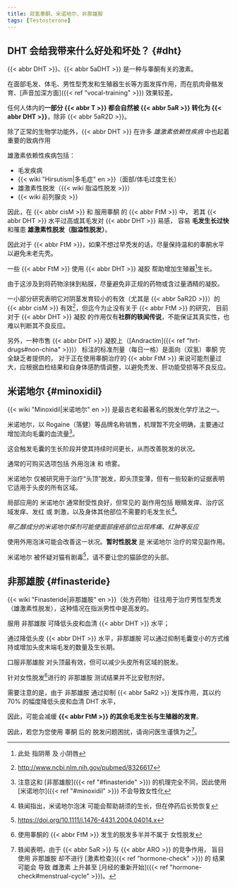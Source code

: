 ```yaml
---
title: 双氢睾酮、米诺地尔、非那雄胺
tags: [Testosterone]
---
```


## DHT 会给我带来什么好处和坏处？ {#dht}

{{< abbr DHT >}}、{{< abbr 5aDHT >}} 是一种与睾酮有关的激素。

在面部毛发、体毛、男性型秃发和生殖器生长等方面发挥作用，而在肌肉骨骼发育、[声音加深方面]({{< ref "vocal-training" >}}) 效果较差。

任何人体内的**一部分 {{< abbr T >}} 都会自然被 {{< abbr 5aR >}} 转化为 {{< abbr DHT >}}**，除非 {{< abbr 5aR2D >}}。

除了正常的生物学功能外，{{< abbr DHT >}} 在许多 _雄激素依赖性疾病_ 中也起着重要的致病作用

雄激素依赖性疾病包括：

- 毛发疾病
- {{< wiki "Hirsutism|多毛症" en >}}（面部/体毛过度生长）
- 雄激素性脱发（{{< wiki 脂溢性脱发 >}}）
- {{< wiki 前列腺炎 >}}

因此，在 {{< abbr cisM >}} 和 服用睾酮 的 {{< abbr FtM >}} 中，
若其 {{< abbr DHT >}} 水平过高或其毛发对 {{< abbr DHT >}} 易感，
容易 **毛发生长过快** 和罹患 **雄激素性脱发（脂溢性脱发）**。

因此对于 {{< abbr FtM >}}，如果不想过早秃发的话，尽量保持温和的睾酮水平以避免未老先秃。

一些 {{< abbr FtM >}} 使用 {{< abbr DHT >}} 凝胶 帮助增加生殖器[^genitals]生长。

[^genitals]: 此处 指阴蒂 及 小阴唇

由于这涉及到将药物涂抹到粘膜，尽量避免非正规的药物或含过量酒精的凝胶。

一小部分研究表明它对阴茎发育较小的有效（尤其是 {{< abbr 5aR2D >}}）的 {{< abbr cisM >}} 有效[^1]，但迄今为止没有关于 {{< abbr FtM >}} 的研究，
目前对于 {{< abbr DHT >}} 凝胶 的作用仅有**社群的轶闻传说**，不能保证其真实性，也难以判断其不良反应。

[^1]: <http://www.ncbi.nlm.nih.gov/pubmed/8326617>

另外，一种市售 {{< abbr DHT >}} 凝胶上（[Andractim]({{< ref "hrt-drugs#non-china" >}})） 标注的标准剂量（每日一格）是面向（双氢）睾酮 完全缺乏者提供的，
对于正在使用睾酮治疗的 {{< abbr FtM >}} 来说可能剂量过大，应根据血检结果和自身体感酌情调整，以避免秃发、肝功能受损等不良反应。

## 米诺地尔 {#minoxidil}

{{< wiki "Minoxidil|米诺地尔" en >}} 是最古老和最著名的脱发化学疗法之一。

米诺地尔，以 Rogaine（落健）等品牌名称销售，机理暂不完全明确，主要通过增加流向毛囊的血流量[^2]。

这会触发毛囊的生长阶段并使其持续时间更长，从而改善脱发的状况。

[^2]: 注意这和 [非那雄胺]({{< ref "#finasteride" >}}) 的机理完全不同，因此使用 [米诺地尔]({{< ref "#minoxidil" >}}) 不会导致女性化

通常的可购买选项包括 外用泡沫 和 喷雾。

米诺地尔 仅被研究用于治疗“头顶”脱发，即头顶变薄，但有一些较新的证据表明它适用于头皮的所有区域。

局部应用的 米诺地尔 通常耐受性良好，但常见的 副作用包括 眼睛发痒、治疗区域发痒、发红 或 刺激，以及身体其他部位不需要的毛发生长[^3]。

*带乙醇成分的米诺地尔搽剂可能使面部痤疮部位出现疼痛、红肿等反应*

[^3]: 轶闻指出，米诺地尔泡沫 可能会帮助胡须的生长，但在停药后长势恢复

使用外用泡沫可能会改善这一状况。**暂时性脱发** 是 米诺地尔 治疗的常见副作用。

米诺地尔 被怀疑对猫有剧毒[^4]，请不要让您的猫舔您的头部。

[^4]: <https://doi.org/10.1111/j.1476-4431.2004.04014.x>

## 非那雄胺 {#finasteride}

{{< wiki "Finasteride|非那雄胺" en >}}（处方药物）往往用于治疗男性型秃发（雄激素性脱发），这种情况在指派男性中是高发的。

服用 非那雄胺 可降低头皮和血清 {{< abbr DHT >}} 水平；

通过降低头皮 {{< abbr DHT >}} 水平，非那雄胺 可以通过抑制毛囊变小的方式维持或增加头皮末端毛发的数量及生长期。

口服非那雄胺 对头顶最有效，但可以减少头皮所有区域的脱发。

针对女性脱发[^5]进行的 非那雄胺 测试结果并不比安慰剂好。

[^5]: 使用睾酮的 {{< abbr FtM >}} 发生的脱发多半并不属于 女性脱发

需要注意的是，由于 非那雄胺 通过抑制 {{< abbr 5aR2 >}} 发挥作用，其以约 70% 的幅度降低头皮和血清 DHT 水平，

因此，可能会减缓 **{{< abbr FtM >}} 的其余毛发生长与生殖器的发育**。

因此，若您为您使用 睾酮 后的 脱发问题困扰，请询问医生谨慎为之[^6]。

[^6]:
    轶闻表明，由于 {{< abbr 5aR >}} 与 {{< abbr ARO >}} 的竞争作用，
    盲目使用 非那雄胺 却不进行 [激素检查]({{< ref "hormone-check" >}}) 的 结果可能会
    导致 雌激素 上升甚至 [月经的重新开始]({{< ref "hormone-check#menstrual-cycle" >}})。
